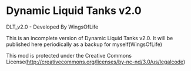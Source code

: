 Dynamic Liquid Tanks v2.0
==================

DLT_v2.0 - Developed By WingsOfLife

This is an incomplete version of Dynamic Liquid Tanks v2.0. It 
will be published here periodically as a backup for myself(WingsOfLife)

This mod is protected under the Creative Commons License(http://creativecommons.org/licenses/by-nc-nd/3.0/us/legalcode)
